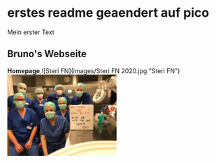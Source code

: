 # erstes readme geaendert auf pico
Mein erster Text
## Bruno's Webseite
**Homepage**
![Steri FN](images/Steri FN 2020.jpg "Steri FN")
<img src="images/Steri FN 2020.jpg" alt="Steri FN" width="250" title="Steri FN"/>
